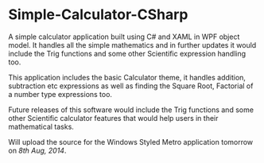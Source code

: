 Simple-Calculator-CSharp
========================

A simple calculator application built using C# and XAML in WPF object model. It handles all the simple mathematics and in further updates it would include the Trig functions and some other Scientific expression handling too. 

This application includes the basic Calculator theme, it handles addition, subtraction etc expressions as well as finding the Square Root, Factorial of a number type expressions too.

Future releases of this software would include the Trig functions and some other Scientific calculator features that would help users in their mathematical tasks.

Will upload the source for the Windows Styled Metro application tomorrow on _8th Aug, 2014_. 
